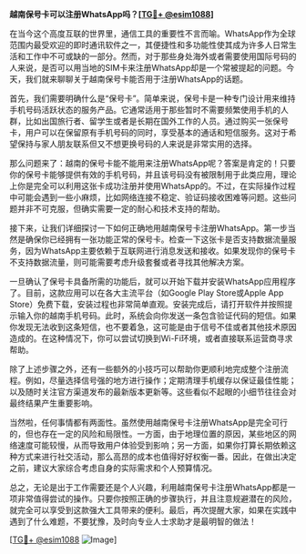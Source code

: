 **越南保号卡可以注册WhatsApp吗？[[TG💪+ @esim1088](https://t.me/s/esim1088)]**

在当今这个高度互联的世界里，通信工具的重要性不言而喻。WhatsApp作为全球范围内最受欢迎的即时通讯软件之一，其便捷性和多功能性使其成为许多人日常生活和工作中不可或缺的一部分。然而，对于那些身处海外或者需要使用国际号码的人来说，是否可以用当地的SIM卡来注册WhatsApp却是一个常被提起的问题。今天，我们就来聊聊关于越南保号卡能否用于注册WhatsApp的话题。

首先，我们需要明确什么是“保号卡”。简单来说，保号卡是一种专门设计用来维持手机号码活跃状态的服务产品。它通常适用于那些暂时不需要频繁使用手机的人群，比如出国旅行者、留学生或者是长期在国外工作的人员。通过购买一张保号卡，用户可以在保留原有手机号码的同时，享受基本的通话和短信服务。这对于希望保持与家人朋友联系但又不想更换号码的人来说是非常实用的选择。

那么问题来了：越南的保号卡能不能用来注册WhatsApp呢？答案是肯定的！只要你的保号卡能够提供有效的手机号码，并且该号码没有被限制用于此类应用，理论上你是完全可以利用这张卡成功注册并使用WhatsApp的。不过，在实际操作过程中可能会遇到一些小麻烦，比如网络连接不稳定、验证码接收困难等问题。这些问题并非不可克服，但确实需要一定的耐心和技术支持的帮助。

接下来，让我们详细探讨一下如何正确地用越南保号卡注册WhatsApp。第一步当然是确保你已经拥有一张功能正常的保号卡。检查一下这张卡是否支持数据流量服务，因为WhatsApp主要依赖于互联网进行消息发送和接收。如果发现你的保号卡不支持数据流量，则可能需要考虑升级套餐或者寻找其他解决方案。

一旦确认了保号卡具备所需的功能后，就可以开始下载并安装WhatsApp应用程序了。目前，这款应用可以在各大主流平台（如Google Play Store或Apple App Store）免费下载，安装过程也非常简单直观。安装完成后，请打开软件并按照提示输入你的越南手机号码。此时，系统会向你发送一条包含验证代码的短信。如果你发现无法收到这条短信，也不要着急，这可能是由于信号不佳或者其他技术原因造成的。在这种情况下，你可以尝试切换到Wi-Fi环境，或者直接联系运营商寻求帮助。

除了上述步骤之外，还有一些额外的小技巧可以帮助你更顺利地完成整个注册流程。例如，尽量选择信号强的地方进行操作；定期清理手机缓存以保证最佳性能；以及随时关注官方渠道发布的最新版本更新等。这些看似不起眼的小细节往往会对最终结果产生重要影响。

当然啦，任何事情都有两面性。虽然使用越南保号卡注册WhatsApp是完全可行的，但也存在一定的风险和局限性。一方面，由于地理位置的原因，某些地区的网络速度可能较慢，从而导致用户体验受到影响；另一方面，如果你打算长期依赖这种方式来进行社交活动，那么高昂的成本也值得好好权衡一番。因此，在做出决定之前，建议大家综合考虑自身的实际需求和个人预算情况。

总之，无论是出于工作需要还是个人兴趣，利用越南保号卡注册WhatsApp都是一项非常值得尝试的操作。只要你按照正确的步骤执行，并且注意规避潜在的风险，就完全可以享受到这款强大工具带来的便利。最后，再次提醒大家，如果在实践中遇到了什么难题，不要犹豫，及时向专业人士求助才是最明智的做法！

[[TG💪+ @esim1088](https://t.me/s/esim1088) ![Image](https://i.postimg.cc/4NQfJmqS/Snipaste-2025-05-13-00-14-12.png)]
